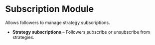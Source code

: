 # Subscription Module

Allows followers to manage strategy subscriptions.

- **Strategy subscriptions** – Followers subscribe or unsubscribe from strategies.
